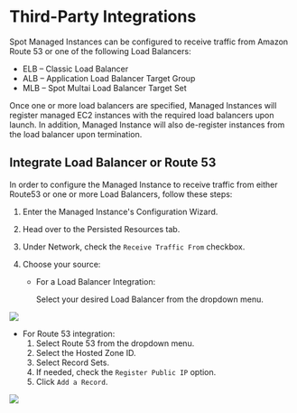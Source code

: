 <meta name="robots" content="noindex">

# Third-Party Integrations

Spot Managed Instances can be configured to receive traffic from Amazon Route 53 or one of the following Load Balancers:

- ELB – Classic Load Balancer
- ALB – Application Load Balancer Target Group
- MLB – Spot Multai Load Balancer Target Set

Once one or more load balancers are specified, Managed Instances will register managed EC2 instances with the required load balancers upon launch. In addition, Managed Instance will also de-register instances from the load balancer upon termination.

## Integrate Load Balancer or Route 53

In order to configure the Managed Instance to receive traffic from either Route53 or one or more Load Balancers, follow these steps:

1. Enter the Managed Instance's Configuration Wizard.
2. Head over to the Persisted Resources tab.
3. Under Network, check the `Receive Traffic From` checkbox.
4. Choose your source:

   - For a Load Balancer Integration:

     Select your desired Load Balancer from the dropdown menu.

<img src="/managed-instance/_media/third-party-integrations-01.png" />

- For Route 53 integration:
  1.  Select Route 53 from the dropdown menu.
  2.  Select the Hosted Zone ID.
  3.  Select Record Sets.
  4.  If needed, check the `Register Public IP` option.
  5.  Click `Add a Record`.

<img src="/managed-instance/_media/third-party-integrations-02.png" />
